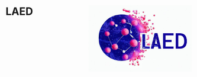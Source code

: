LAED <img src="https://github.com/ZhangChenLab/LAED/blob/main/README/OIG.png?raw=true" width="280px" align="right" />
===========
